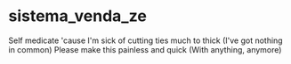 # sistema_venda_ze
Self medicate 'cause I'm sick of cutting ties much to thick (I've got nothing in common) Please make this painless and quick (With anything, anymore)
